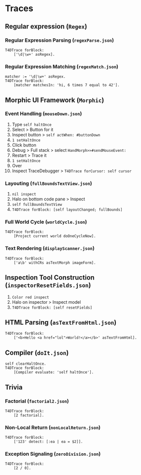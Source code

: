 # Traces

## Regular expression (`Regex`)

### Regular Expression Parsing (`regexParse.json`)

```smalltalk
T4DTrace forBlock:
	['\d|\w+' asRegex].
```

### Regular Expression Matching (`regexMatch.json`)

```smalltalk
matcher := '\d|\w+' asRegex.
T4DTrace forBlock:
	[matcher matchesIn: 'hi, 6 times 7 equal to 42'].
```

## Morphic UI Framework (`Morphic`)

### Event Handling (`mouseDown.json`)

1. Type `self haltOnce`
2. Select > Button for it
3. Inspect button > `self actWhen: #buttonDown`
4. `1 setHaltOnce`
5. Click button
6. Debug > Full stack > select `HandMorph>>#sendMouseEvent:`
7. Restart > Trace it
8. `1 setHaltOnce`
9. Over
10. Inspect TraceDebugger > `T4DTrace forCursor: self cursor`

### Layouting (`fullBoundsTextView.json`)

1. `nil inspect`
2. Halo on bottom code pane > Inspect
3. `self fullBoundsTextView`
4. `T4DTrace forBlock: [self layoutChanged; fullBounds]`

### Full World Cycle (`worldCycle.json`)

```smalltalk
T4DTrace forBlock:
	[Project current world doOneCycleNow].
```

### Text Rendering (`displayScanner.json`)

```smalltalk
T4DTrace forBlock:
	['a\b' withCRs asTextMorph imageForm].
```

## Inspection Tool Construction (`inspectorResetFields.json`)

1. `Color red inspect`
2. Halo on inspector > Inspect model
3. `T4DTrace forBlock: [self resetFields]`

## HTML Parsing (`asTextFromHtml.json`)

```smalltalk
T4DTrace forBlock:
	['<b>Hello <a href="lol">World!</a></b>' asTextFromHtml].
```

## Compiler (`doIt.json`)

```smalltalk
self clearHaltOnce.
T4DTrace forBlock:
	[Compiler evaluate: 'self haltOnce'].
```

## Trivia

### Factorial (`factorial2.json`)

```smalltalk
T4DTrace forBlock:
	[2 factorial].
```

### Non-Local Return (`nonLocalReturn.json`)

```smalltalk
T4DTrace forBlock:
	['123' detect: [:ea | ea = $2]].
```

### Exception Signaling (`zeroDivision.json`)

```smalltalk
T4DTrace forBlock:
	[2 / 0].
```
